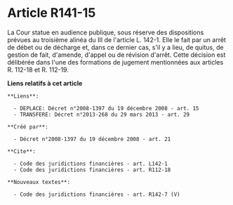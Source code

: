 # Article R141-15

La Cour statue en audience publique, sous réserve des dispositions prévues au troisième alinéa du III de l'article L. 142-1.
Elle le fait par un arrêt de débet ou de décharge et, dans ce dernier cas, s'il y a lieu, de quitus, de gestion de fait,
d'amende, d'appel ou de révision d'arrêt. Cette décision est délibérée dans l'une des formations de jugement mentionnées aux
articles R. 112-18 et R. 112-19.

**Liens relatifs à cet article**

	**Liens**:

	  - DEPLACE: Décret n°2008-1397 du 19 décembre 2008 - art. 15
	  - TRANSFERE: Décret n°2013-268 du 29 mars 2013 - art. 29

	**Créé par**:

	  - Décret n°2008-1397 du 19 décembre 2008 - art. 21

	**Cite**:

	  - Code des juridictions financières - art. L142-1
	  - Code des juridictions financières - art. R112-18

	**Nouveaux textes**:

	  - Code des juridictions financières - art. R142-7 (V)

